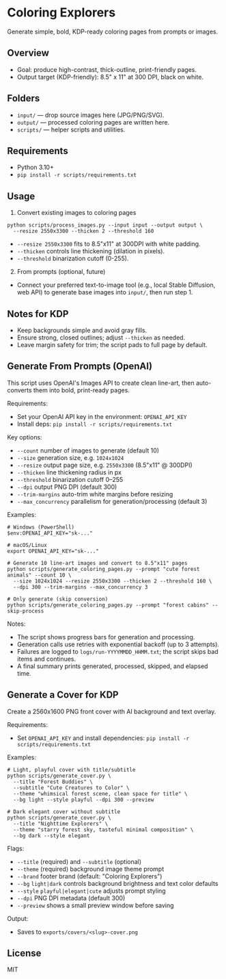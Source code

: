 # Coloring Explorers

Generate simple, bold, KDP-ready coloring pages from prompts or images.

## Overview
- Goal: produce high-contrast, thick-outline, print-friendly pages.
- Output target (KDP-friendly): 8.5" x 11" at 300 DPI, black on white.

## Folders
- `input/`  — drop source images here (JPG/PNG/SVG).
- `output/` — processed coloring pages are written here.
- `scripts/` — helper scripts and utilities.

## Requirements
- Python 3.10+
- `pip install -r scripts/requirements.txt`

## Usage
1) Convert existing images to coloring pages
```
python scripts/process_images.py --input input --output output \
  --resize 2550x3300 --thicken 2 --threshold 160
```
- `--resize 2550x3300` fits to 8.5"x11" at 300DPI with white padding.
- `--thicken` controls line thickening (dilation in pixels).
- `--threshold` binarization cutoff (0-255).

2) From prompts (optional, future)
- Connect your preferred text-to-image tool (e.g., local Stable Diffusion, web API) to generate base images into `input/`, then run step 1.

## Notes for KDP
- Keep backgrounds simple and avoid gray fills.
- Ensure strong, closed outlines; adjust `--thicken` as needed.
- Leave margin safety for trim; the script pads to full page by default.

## Generate From Prompts (OpenAI)
This script uses OpenAI's Images API to create clean line-art, then auto-converts them into bold, print-ready pages.

Requirements:
- Set your OpenAI API key in the environment: `OPENAI_API_KEY`
- Install deps: `pip install -r scripts/requirements.txt`

Key options:
- `--count` number of images to generate (default 10)
- `--size` generation size, e.g. `1024x1024`
- `--resize` output page size, e.g. `2550x3300` (8.5"x11" @ 300DPI)
- `--thicken` line thickening radius in px
- `--threshold` binarization cutoff 0–255
- `--dpi` output PNG DPI (default 300)
- `--trim-margins` auto-trim white margins before resizing
- `--max_concurrency` parallelism for generation/processing (default 3)

Examples:
```
# Windows (PowerShell)
$env:OPENAI_API_KEY="sk-..."

# macOS/Linux
export OPENAI_API_KEY="sk-..."

# Generate 10 line-art images and convert to 8.5"x11" pages
python scripts/generate_coloring_pages.py --prompt "cute forest animals" --count 10 \
  --size 1024x1024 --resize 2550x3300 --thicken 2 --threshold 160 \
  --dpi 300 --trim-margins --max_concurrency 3

# Only generate (skip conversion)
python scripts/generate_coloring_pages.py --prompt "forest cabins" --skip-process
```

Notes:
- The script shows progress bars for generation and processing.
- Generation calls use retries with exponential backoff (up to 3 attempts).
- Failures are logged to `logs/run-YYYYMMDD_HHMM.txt`; the script skips bad items and continues.
- A final summary prints generated, processed, skipped, and elapsed time.

## Generate a Cover for KDP
Create a 2560x1600 PNG front cover with AI background and text overlay.

Requirements:
- Set `OPENAI_API_KEY` and install dependencies: `pip install -r scripts/requirements.txt`

Examples:
```
# Light, playful cover with title/subtitle
python scripts/generate_cover.py \
  --title "Forest Buddies" \
  --subtitle "Cute Creatures to Color" \
  --theme "whimsical forest scene, clean space for title" \
  --bg light --style playful --dpi 300 --preview

# Dark elegant cover without subtitle
python scripts/generate_cover.py \
  --title "Nighttime Explorers" \
  --theme "starry forest sky, tasteful minimal composition" \
  --bg dark --style elegant
```

Flags:
- `--title` (required) and `--subtitle` (optional)
- `--theme` (required) background image theme prompt
- `--brand` footer brand (default: "Coloring Explorers")
- `--bg` `light|dark` controls background brightness and text color defaults
- `--style` `playful|elegant|cute` adjusts prompt styling
- `--dpi` PNG DPI metadata (default 300)
- `--preview` shows a small preview window before saving

Output:
- Saves to `exports/covers/<slug>-cover.png`

## License
MIT
